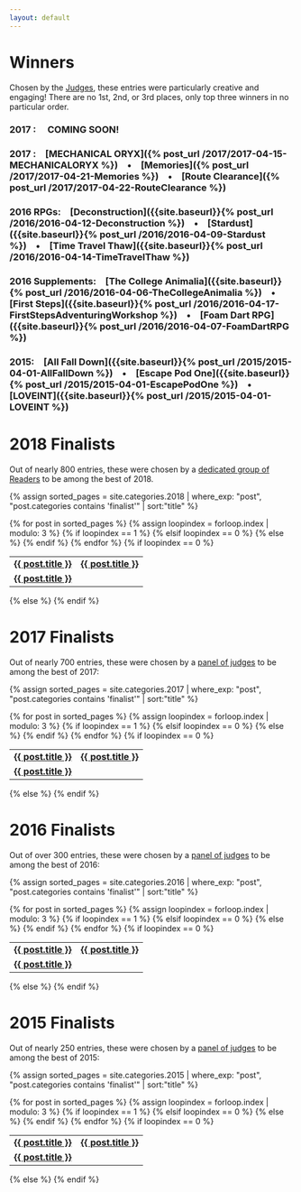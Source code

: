 ```yaml
---
layout: default
---
```


# Winners
Chosen by the [Judges]({{site.baseurl}}/judges), these entries were particularly creative and engaging! There are no 1st, 2nd, or 3rd places, only top three winners in no particular order.

### **2017** :&emsp; COMING SOON!

### **2017** :&emsp;[MECHANICAL ORYX]({% post_url /2017/2017-04-15-MECHANICALORYX %})&emsp;•&emsp;[Memories]({% post_url /2017/2017-04-21-Memories %})&emsp;•&emsp;[Route Clearance]({% post_url /2017/2017-04-22-RouteClearance %})

### **2016** RPGs:&emsp;[Deconstruction]({{site.baseurl}}{% post_url /2016/2016-04-12-Deconstruction %})&emsp;•&emsp;[Stardust]({{site.baseurl}}{% post_url /2016/2016-04-09-Stardust %})&emsp;•&emsp;[Time Travel Thaw]({{site.baseurl}}{% post_url /2016/2016-04-14-TimeTravelThaw %})
 
### **2016** Supplements:&emsp;[The College Animalia]({{site.baseurl}}{% post_url /2016/2016-04-06-TheCollegeAnimalia %})&emsp;•&emsp;[First Steps]({{site.baseurl}}{% post_url /2016/2016-04-17-FirstStepsAdventuringWorkshop %})&emsp;•&emsp;[Foam Dart RPG]({{site.baseurl}}{% post_url /2016/2016-04-07-FoamDartRPG %})

### **2015**:&emsp;[All Fall Down]({{site.baseurl}}{% post_url /2015/2015-04-01-AllFallDown %})&emsp;•&emsp;[Escape Pod One]({{site.baseurl}}{% post_url /2015/2015-04-01-EscapePodOne %})&emsp;•&emsp;[LOVEINT]({{site.baseurl}}{% post_url /2015/2015-04-01-LOVEINT %})

# 2018 Finalists

Out of nearly 800 entries, these were chosen by a [dedicated group of Readers]({{site.baseurl}}/readers) to be among the best of 2018.

{% assign sorted_pages = site.categories.2018 | where_exp: "post", "post.categories contains 'finalist'" | sort:"title" %}
<table>{% for post in sorted_pages %}
  {% assign loopindex = forloop.index | modulo: 3 %}
  {% if loopindex == 1 %}
    <tr><td id="entries"><strong><a href="{{ post.url }}">{{ post.title }}</a></strong></td>
  {% elsif loopindex == 0 %}
    <td id="entries"><strong><a href="{{ post.url }}">{{ post.title }}</a></strong></td></tr>
  {% else %}
    <td id="entries"><strong><a href="{{ post.url }}">{{ post.title }}</a></strong></td>
  {% endif %}
 {% endfor %}  
 {% if loopindex == 0 %}
    </table>
  {% else %}
    </tr></table>
  {% endif %}

# 2017 Finalists

Out of nearly 700 entries, these were chosen by a [panel of judges]({{site.baseurl}}/judges) to be among the best of 2017:

{% assign sorted_pages = site.categories.2017 | where_exp: "post", "post.categories contains 'finalist'" | sort:"title" %}
<table>{% for post in sorted_pages %}
  {% assign loopindex = forloop.index | modulo: 3 %}
  {% if loopindex == 1 %}
    <tr><td id="entries"><strong><a href="{{ post.url }}">{{ post.title }}</a></strong></td>
  {% elsif loopindex == 0 %}
    <td id="entries"><strong><a href="{{ post.url }}">{{ post.title }}</a></strong></td></tr>
  {% else %}
    <td id="entries"><strong><a href="{{ post.url }}">{{ post.title }}</a></strong></td>
  {% endif %}
 {% endfor %}  
 {% if loopindex == 0 %}
    </table>
  {% else %}
    </tr></table>
  {% endif %}

# 2016 Finalists

Out of over 300 entries, these were chosen by a [panel of judges]({{site.baseurl}}/judges) to be among the best of 2016:

{% assign sorted_pages = site.categories.2016 | where_exp: "post", "post.categories contains 'finalist'" | sort:"title" %}
<table>{% for post in sorted_pages %}
  {% assign loopindex = forloop.index | modulo: 3 %}
  {% if loopindex == 1 %}
    <tr><td id="entries"><strong><a href="{{ post.url }}">{{ post.title }}</a></strong></td>
  {% elsif loopindex == 0 %}
    <td id="entries"><strong><a href="{{ post.url }}">{{ post.title }}</a></strong></td></tr>
  {% else %}
    <td id="entries"><strong><a href="{{ post.url }}">{{ post.title }}</a></strong></td>
  {% endif %}
 {% endfor %}
   {% if loopindex == 0 %}
    </table>
  {% else %}
    </tr></table>
  {% endif %}

# 2015 Finalists

Out of nearly 250 entries, these were chosen by a [panel of judges]({{site.baseurl}}/judges) to be among the best of 2015:

{% assign sorted_pages = site.categories.2015 | where_exp: "post", "post.categories contains 'finalist'" | sort:"title" %}
<table>{% for post in sorted_pages %}
  {% assign loopindex = forloop.index | modulo: 3 %}
  {% if loopindex == 1 %}
    <tr><td id="entries"><strong><a href="{{ post.url }}">{{ post.title }}</a></strong></td>
  {% elsif loopindex == 0 %}
    <td id="entries"><strong><a href="{{ post.url }}">{{ post.title }}</a></strong></td></tr>
  {% else %}
    <td id="entries"><strong><a href="{{ post.url }}">{{ post.title }}</a></strong></td>
  {% endif %}
 {% endfor %}
   {% if loopindex == 0 %}
    </table>
  {% else %}
    </tr></table>
  {% endif %}
